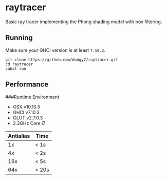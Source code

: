 # raytracer

Basic ray tracer implementing the Phong shading model with box filtering.

## Running
Make sure your GHCI version is at least `7.10.2`.

```
git clone https://github.com/dongy7/raytracer.git
cd raytracer
cabal run
```

## Performance

###Runtime Environment
- OSX v10.10.5
- GHCI v7.10.3
- GLUT v2.7.0.3
- 2.3GHz Core i7 

|Antialias| Time|
|---------|-----|
| 1x      | < 1s |
| 4x      | < 2s |
| 16x     | < 5s |
| 64x     | < 20s|
